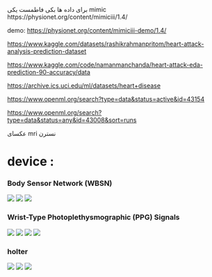 <div dir=”rtl”>
برای داده ها بکی فاطمست 
یکی mimic
</div>
https://physionet.org/content/mimiciii/1.4/

demo:
https://physionet.org/content/mimiciii-demo/1.4/

https://www.kaggle.com/datasets/rashikrahmanpritom/heart-attack-analysis-prediction-dataset

https://www.kaggle.com/code/namanmanchanda/heart-attack-eda-prediction-90-accuracy/data

https://archive.ics.uci.edu/ml/datasets/heart+disease

https://www.openml.org/search?type=data&status=active&id=43154

https://www.openml.org/search?type=data&status=any&id=43008&sort=runs

<div dir=”rtl”>
عکسای mri نسترن
</div>

# device :

### Body Sensor Network (WBSN)
 ![](https://github.com/mohammadhoseinazaddel/Ml_Bio/blob/main/first%20phase/Devices/Body%20Sensor%20Network%20(WBSN).webp)
 ![](https://github.com/mohammadhoseinazaddel/Ml_Bio/blob/main/first%20phase/Devices/Body%20Sensor%20Network%20(WBSN)1.png)
 ![](https://github.com/mohammadhoseinazaddel/Ml_Bio/blob/main/first%20phase/Devices/Body%20Sensor%20Network%20(WBSN)2.png)
 
### Wrist-Type Photoplethysmographic (PPG) Signals
![](https://github.com/mohammadhoseinazaddel/Ml_Bio/blob/main/first%20phase/Devices/Wrist-Type%20Photoplethysmographic%20(PPG)1.webp)
![](https://github.com/mohammadhoseinazaddel/Ml_Bio/blob/main/first%20phase/Devices/Wrist-Type%20Photoplethysmographic%20(PPG)2.png)
![](https://github.com/mohammadhoseinazaddel/Ml_Bio/blob/main/first%20phase/Devices/Wrist-Type%20Photoplethysmographic%20(PPG)3.png)
![](https://github.com/mohammadhoseinazaddel/Ml_Bio/blob/main/first%20phase/Devices/Wrist-Type%20Photoplethysmographic%20(PPG)4.png)

### holter
![](https://github.com/mohammadhoseinazaddel/Ml_Bio/blob/main/first%20phase/Devices/holter1.webp)
![](https://github.com/mohammadhoseinazaddel/Ml_Bio/blob/main/first%20phase/Devices/holter2.jpg)
![](https://github.com/mohammadhoseinazaddel/Ml_Bio/blob/main/first%20phase/Devices/holter3.webp)
